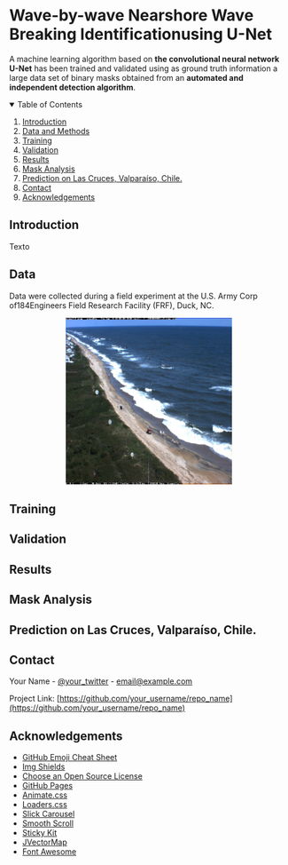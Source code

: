 # Wave-by-wave Nearshore Wave Breaking Identificationusing U-Net
A machine learning algorithm based on **the convolutional neural network U-Net** has been trained and validated using as ground truth information a large data set of binary masks obtained from an **automated and independent detection algorithm**.

<!-- TABLE OF CONTENTS -->
<details open="open">
  <summary>Table of Contents</summary>
  <ol>
    <li>
      <a href="#introduction">Introduction</a>
    </li>
    <li>
      <a href="#data">Data and Methods</a>
    </li>
    <li><a href="#Training">Training</a></li>
    <li><a href="#Validation">Validation</a></li>
    <li><a href="#Results">Results</a></li>
    <li><a href="#Mask">Mask Analysis</a></li>
    <li><a href="#Predicting">Prediction on Las Cruces, Valparaíso, Chile.</a></li>
    <li><a href="#contact">Contact</a></li>
    <li><a href="#acknowledgements">Acknowledgements</a></li>
  </ol>
</details>



<!-- ABOUT THE PROJECT -->
## Introduction
 Texto
## Data
Data were collected during a field experiment at the U.S. Army Corp of184Engineers Field Research Facility (FRF), Duck, NC. 

<p align="center">
  <a >
    <img src="Duck images/D252-H10-M00.jpg" alt="Duck Beach, NC, USA." width="300" height="300">
  </a>
</p>

## Training

## Validation 

## Results

## Mask Analysis

## Prediction on Las Cruces, Valparaíso, Chile.

<!-- CONTACT -->
## Contact

Your Name - [@your_twitter](https://twitter.com/your_username) - email@example.com

Project Link: [https://github.com/your_username/repo_name](https://github.com/your_username/repo_name)



<!-- ACKNOWLEDGEMENTS -->
## Acknowledgements
* [GitHub Emoji Cheat Sheet](https://www.webpagefx.com/tools/emoji-cheat-sheet)
* [Img Shields](https://shields.io)
* [Choose an Open Source License](https://choosealicense.com)
* [GitHub Pages](https://pages.github.com)
* [Animate.css](https://daneden.github.io/animate.css)
* [Loaders.css](https://connoratherton.com/loaders)
* [Slick Carousel](https://kenwheeler.github.io/slick)
* [Smooth Scroll](https://github.com/cferdinandi/smooth-scroll)
* [Sticky Kit](http://leafo.net/sticky-kit)
* [JVectorMap](http://jvectormap.com)
* [Font Awesome](https://fontawesome.com)


[product-screenshot]: images/screenshot.png
